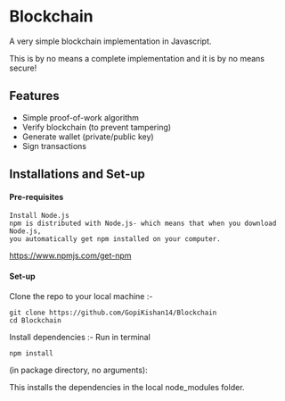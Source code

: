 # Blockchain

A very simple blockchain implementation in Javascript.

This is by no means a complete implementation and it is by no means secure!

## Features

* Simple proof-of-work algorithm
* Verify blockchain (to prevent tampering)
* Generate wallet (private/public key)
* Sign transactions

## Installations and Set-up

#### Pre-requisites
```
Install Node.js
npm is distributed with Node.js- which means that when you download Node.js,
you automatically get npm installed on your computer.
```
https://www.npmjs.com/get-npm

#### Set-up

Clone the repo to your local machine :-

```
git clone https://github.com/GopiKishan14/Blockchain
cd Blockchain
```

Install dependencies :-
Run in terminal 

```
npm install 
```

(in package directory, no arguments):

This installs the dependencies in the local node_modules folder.


